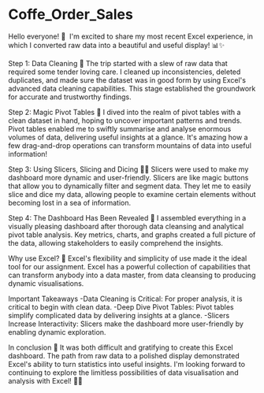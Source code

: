 # Coffe_Order_Sales

Hello everyone! 👋  I'm excited to share my most recent Excel experience, in which I converted raw data into a beautiful and useful display! 📊✨

Step 1: Data Cleaning  🧹
The trip started with a slew of raw data that required some tender loving care. I cleaned up inconsistencies, deleted duplicates, and made sure the dataset was in good form by using Excel's advanced data cleaning capabilities. This stage established the groundwork for accurate and trustworthy findings.

Step 2: Magic Pivot Tables  🔄
I dived into the realm of pivot tables with a clean dataset in hand, hoping to uncover important patterns and trends. Pivot tables enabled me to swiftly summarise and analyse enormous volumes of data, delivering useful insights at a glance. It's amazing how a few drag-and-drop operations can transform mountains of data into useful information!

Step 3: Using Slicers, Slicing and Dicing 🍰🔪
Slicers were used to make my dashboard more dynamic and user-friendly. Slicers are like magic buttons that allow you to dynamically filter and segment data. They let me to easily slice and dice my data, allowing people to examine certain elements without becoming lost in a sea of information.

Step 4: The Dashboard Has Been Revealed  🚀
I assembled everything in a visually pleasing dashboard after thorough data cleansing and analytical pivot table analysis. Key metrics, charts, and graphs created a full picture of the data, allowing stakeholders to easily comprehend the insights.

Why use Excel?  🤔
Excel's flexibility and simplicity of use made it the ideal tool for our assignment. Excel has a powerful collection of capabilities that can transform anybody into a data master, from data cleansing to producing dynamic visualisations.

Important Takeaways
-Data Cleaning is Critical: For proper analysis, it is critical to begin with clean data.
-Deep Dive Pivot Tables: Pivot tables simplify complicated data by delivering insights at a glance.
-Slicers Increase Interactivity: Slicers make the dashboard more user-friendly by enabling dynamic exploration.

In conclusion  🌟
It was both difficult and gratifying to create this Excel dashboard. The path from raw data to a polished display demonstrated Excel's ability to turn statistics into useful insights. I'm looking forward to continuing to explore the limitless possibilities of data visualisation and analysis with Excel! 🚀💼 
